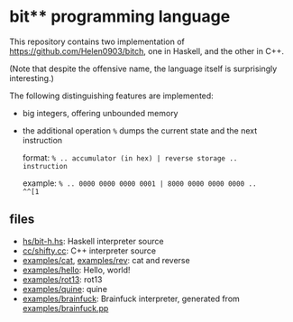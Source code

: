 # bit** programming language

This repository contains two implementation of
https://github.com/Helen0903/bitch, one in Haskell, and the other in C++.

(Note that despite the offensive name, the language itself is surprisingly interesting.)

The following distinguishing features are implemented:

* big integers, offering unbounded memory

* the additional operation <code>%</code> dumps the current state and the
  next instruction

  format:
  <code>% .. accumulator (in hex) | reverse storage .. instruction</code>

  example:
  <code>% .. 0000 0000 0000 0001 | 8000 0000 0000 0000 .. ^^[1</code>

## files

* [hs/bit-h.hs](hs/bit-h.hs): Haskell interpreter source
* [cc/shifty.cc](cc/shifty.cc): C++ interpreter source
* [examples/cat](examples/cat), [examples/rev](examples/rev): cat and reverse
* [examples/hello](examples/hello): Hello, world!
* [examples/rot13](examples/rot13): rot13
* [examples/quine](examples/quite): quine
* [examples/brainfuck](examples/brainfuck): Brainfuck interpreter, generated from [examples/brainfuck.pp](example/brainfuck.pp)
